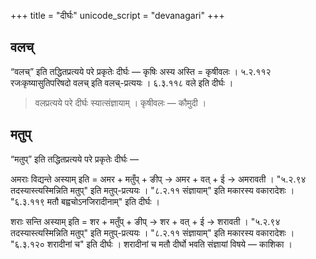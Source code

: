 +++
title = "दीर्घः"
unicode_script = "devanagari"
+++

## वलच्
“वलच्” इति तद्धितप्रत्यये परे प्रकृतेः दीर्घः —  कृषिः अस्य अस्ति = कृषीवलः । ५.२.११२ रजःकृष्यासुतिपरिषदो वलच् इति वलच्-प्रत्ययः । ६.३.११८ वले इति दीर्घः । 

> वलप्रत्यये परे दीर्घः स्यात्संज्ञायाम् । कृषीवलः — कौमुदी । 

## मतुप्
“मतुप्” इति तद्धितप्रत्यये परे प्रकृतेः दीर्घः —

अमराः विद्यन्ते अस्याम् इति = अमर + मतुँप् + ङीप् → अमर + वत् + ई → अमरावती । "५.२.९४ तदस्यास्त्यस्मिन्निति मतुप्"  इति मतुप्-प्रत्ययः । "८.२.११ संज्ञायाम्" इति मकारस्य वकारादेशः । "६.३.११९ मतौ बह्वचोऽनजिरादीनाम्" इति दीर्घः ।

शराः सन्ति अस्याम् इति = शर + मतुँप् + ङीप् → शर + वत् + ई → शरावती । "५.२.९४ तदस्यास्त्यस्मिन्निति मतुप्"  इति मतुप्-प्रत्ययः । "८.२.११ संज्ञायाम्" इति मकारस्य वकारादेशः । "६.३.१२० शरादीनां च" इति दीर्घः । शरादीनां च मतौ दीर्घो भवति संज्ञायां विषये —‌ काशिका ।


